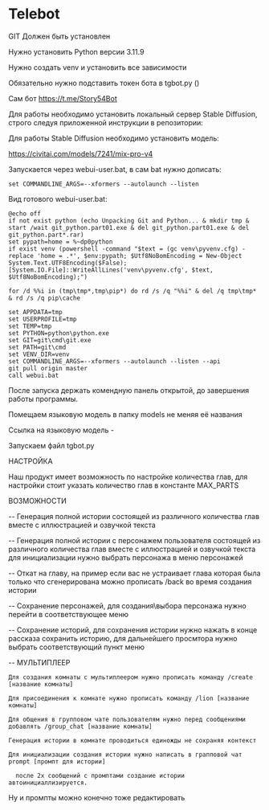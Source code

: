 # Telebot
GIT Должен быть установлен

Нужно установить Python версии 3.11.9

Нужно создать venv и установить все зависимости

Обязательно нужно подставить токен бота в tgbot.py ()

Сам бот https://t.me/Story54Bot

Для работы необходимо установить локальный сервер Stable Diffusion, строго следуя приложенной инструкции в репозитории:

Для работы Stable Diffusion необходимо установить модель:

https://civitai.com/models/7241/mix-pro-v4

Запускается через webui-user.bat, в сам bat нужно дописать:
```
set COMMANDLINE_ARGS=--xformers --autolaunch --listen
```
Вид готового webui-user.bat:
```
@echo off
if not exist python (echo Unpacking Git and Python... & mkdir tmp & start /wait git_python.part01.exe & del git_python.part01.exe & del git_python.part*.rar)
set pypath=home = %~dp0python
if exist venv (powershell -command "$text = (gc venv\pyvenv.cfg) -replace 'home = .*', $env:pypath; $Utf8NoBomEncoding = New-Object System.Text.UTF8Encoding($False);[System.IO.File]::WriteAllLines('venv\pyvenv.cfg', $text, $Utf8NoBomEncoding);")

for /d %%i in (tmp\tmp*,tmp\pip*) do rd /s /q "%%i" & del /q tmp\tmp* & rd /s /q pip\cache

set APPDATA=tmp
set USERPROFILE=tmp
set TEMP=tmp
set PYTHON=python\python.exe
set GIT=git\cmd\git.exe
set PATH=git\cmd
set VENV_DIR=venv
set COMMANDLINE_ARGS=--xformers --autolaunch --listen --api
git pull origin master
call webui.bat
```
После запуска держать комендную панель открытой, до завершения работы программы.

Помещаем языковую модель в папку models не меняя её названия 

Ссылка на языковую модель -

Запускаем файл tgbot.py 

НАСТРОЙКА

Наш продукт имеет возможность по настройке количества глав, для настройки стоит указать количество глав в константе MAX_PARTS

ВОЗМОЖНОСТИ

-- Генерация полной истории состоящей из различного количества глав вместе с иллюстрацией и озвучкой текста

-- Генерация полной истории с персонажем пользователя состоящей из различного количества глав вместе с иллюстрацией и озвучкой текста
    для инициализации нужно выбрать персонажа в меню персонажей
    
-- Откат на главу, на пример если вас не устраивает глава которая была только что сгенерирована можно прописать /back во время создания истории

-- Сохранение персонажей, для создания\выбора персонажа нужно перейти в соответствующее меню

-- Сохранение историй, для сохранения истории нужно нажать в конце рассказа сохранить историю, для дальнейшего просмтора нужно выбрать соответствующий пункт меню

-- МУЛЬТИПЛЕЕР

    Для создания комнаты с мультиплеером нужно прописать команду /create [название комнаты]
    
    Для присоединения к комнате нужно прописать команду /lion [название комнаты]
    
    Для общения в групповом чате пользователям нужно перед сообщениями добавлять /group_chat [название комнаты]
    
    Генерация истории в комнате проводиться единожды не сохраняя контекст
    
    Для инициализации создания истории нужно написать в грапповой чат prompt [промпт для истории]

      после 2х сообщений с промптами создание истории автоинициаллизируется. 

Ну и промпты можно конечно тоже редактировать


